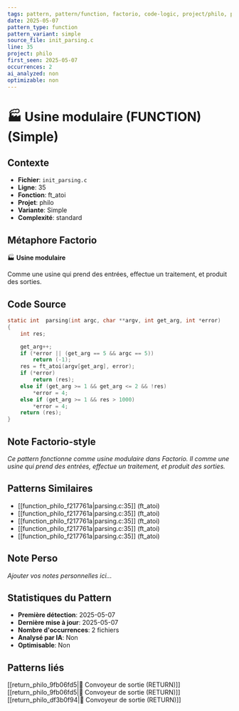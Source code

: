 ```yaml
---
tags: pattern, pattern/function, factorio, code-logic, project/philo, pattern/variant/simple
date: 2025-05-07
pattern_type: function
pattern_variant: simple
source_file: init_parsing.c
line: 35
project: philo
first_seen: 2025-05-07
occurrences: 2
ai_analyzed: non
optimizable: non
---
```


# 🏭 Usine modulaire (FUNCTION) (Simple)

## Contexte
- **Fichier**: `init_parsing.c`
- **Ligne**: 35
- **Fonction**: ft_atoi
- **Projet**: philo
- **Variante**: Simple
- **Complexité**: standard

## Métaphore Factorio
🏭 **Usine modulaire**

Comme une usine qui prend des entrées, effectue un traitement, et produit des sorties.

## Code Source
```c
static int	parsing(int argc, char **argv, int get_arg, int *error)
{
	int	res;

	get_arg++;
	if (*error || (get_arg == 5 && argc == 5))
		return (-1);
	res = ft_atoi(argv[get_arg], error);
	if (*error)
		return (res);
	else if (get_arg >= 1 && get_arg <= 2 && !res)
		*error = 4;
	else if (get_arg >= 1 && res > 1000)
		*error = 4;
	return (res);
}
```

## Note Factorio-style
*Ce pattern fonctionne comme usine modulaire dans Factorio. Il comme une usine qui prend des entrées, effectue un traitement, et produit des sorties.*

## Patterns Similaires
- [[function_philo_f217761a|parsing.c:35]] (ft_atoi)
- [[function_philo_f217761a|parsing.c:35]] (ft_atoi)
- [[function_philo_f217761a|parsing.c:35]] (ft_atoi)
- [[function_philo_f217761a|parsing.c:35]] (ft_atoi)
- [[function_philo_f217761a|parsing.c:35]] (ft_atoi)

## Note Perso
*Ajouter vos notes personnelles ici...*

## Statistiques du Pattern
- **Première détection**: 2025-05-07
- **Dernière mise à jour**: 2025-05-07
- **Nombre d'occurrences**: 2 fichiers
- **Analysé par IA**: Non
- **Optimisable**: Non

## Patterns liés
[[return_philo_9fb06fd5|🚚 Convoyeur de sortie (RETURN)]]
[[return_philo_9fb06fd5|🚚 Convoyeur de sortie (RETURN)]]
[[return_philo_df3b0f94|🚚 Convoyeur de sortie (RETURN)]]
